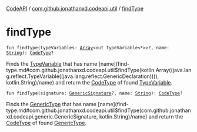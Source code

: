 [CodeAPI](../index.md) / [com.github.jonathanxd.codeapi.util](index.md) / [findType](.)

# findType

`fun findType(typeVariables: `[`Array`](https://kotlinlang.org/api/latest/jvm/stdlib/kotlin/-array/index.html)`<out TypeVariable<*>>?, name: `[`String`](https://kotlinlang.org/api/latest/jvm/stdlib/kotlin/-string/index.html)`): `[`CodeType`](../com.github.jonathanxd.codeapi.type/-code-type/index.md)`?`

Finds the [TypeVariable](#) that has name [name](find-type.md#com.github.jonathanxd.codeapi.util$findType(kotlin.Array((java.lang.reflect.TypeVariable((java.lang.reflect.GenericDeclaration)))), kotlin.String)/name) and return the [CodeType](../com.github.jonathanxd.codeapi.type/-code-type/index.md) of found [TypeVariable](#).

`fun findType(signature: `[`GenericSignature`](../com.github.jonathanxd.codeapi.generic/-generic-signature/index.md)`?, name: `[`String`](https://kotlinlang.org/api/latest/jvm/stdlib/kotlin/-string/index.html)`): `[`CodeType`](../com.github.jonathanxd.codeapi.type/-code-type/index.md)`?`

Finds the [GenericType](../com.github.jonathanxd.codeapi.type/-generic-type/index.md) that has name [name](find-type.md#com.github.jonathanxd.codeapi.util$findType(com.github.jonathanxd.codeapi.generic.GenericSignature, kotlin.String)/name) and return the [CodeType](../com.github.jonathanxd.codeapi.type/-code-type/index.md) of found [GenericType](../com.github.jonathanxd.codeapi.type/-generic-type/index.md).

